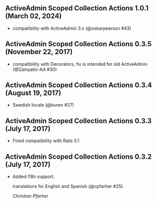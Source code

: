 ## ActiveAdmin Scoped Collection Actions 1.0.1 (March 02, 2024) ##

*  compatibility with ActiveAdmin 3.x (@oskarpearson #43)

## ActiveAdmin Scoped Collection Actions 0.3.5 (November 22, 2017) ##

*   compatibility with Decorators, fix is intended for old ActiveAdmin (@Zamyatin-AA #30)

## ActiveAdmin Scoped Collection Actions 0.3.4 (August 19, 2017) ##

*   Swedish locale (@buren #27)


## ActiveAdmin Scoped Collection Actions 0.3.3 (July 17, 2017) ##

*   Fixed compatibility with Rails 5.1


## ActiveAdmin Scoped Collection Actions 0.3.2 (July 17, 2017) ##

*   Added I18n support.

    translations for English and Spanish (@cpfarher #25).

    *Christian Pfarher*

